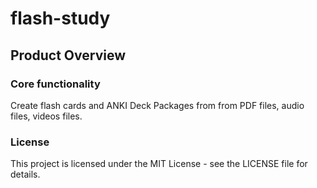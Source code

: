 # flash-study

## Product Overview

### Core functionality

Create flash cards and ANKI Deck Packages from from PDF files, audio files, videos files.

### License

This project is licensed under the MIT License - see the LICENSE file for details.

